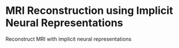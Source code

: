 # MRI Reconstruction using Implicit Neural Representations
Reconstruct MRI with implicit neural representations
